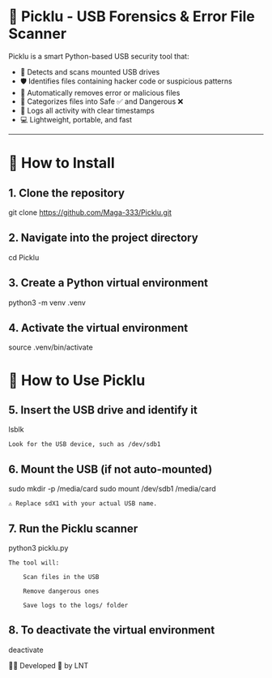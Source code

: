 # 🧠 Picklu - USB Forensics & Error File Scanner

Picklu is a smart Python-based USB security tool that:

- 🔌 Detects and scans mounted USB drives  
- 🛡️ Identifies files containing hacker code or suspicious patterns  
- 🧹 Automatically removes error or malicious files  
- 📁 Categorizes files into Safe ✅ and Dangerous ❌  
- 🧾 Logs all activity with clear timestamps  
- 💻 Lightweight, portable, and fast  

---

# 🔧 How to Install

## 1. Clone the repository

git clone https://github.com/Maga-333/Picklu.git

## 2. Navigate into the project directory

cd Picklu

## 3. Create a Python virtual environment

python3 -m venv .venv

## 4. Activate the virtual environment

source .venv/bin/activate

# 🧪 How to Use Picklu
## 5. Insert the USB drive and identify it

lsblk

    Look for the USB device, such as /dev/sdb1

## 6. Mount the USB (if not auto-mounted)

sudo mkdir -p /media/card
sudo mount /dev/sdb1 /media/card

    ⚠️ Replace sdX1 with your actual USB name.

## 7. Run the Picklu scanner

python3 picklu.py

    The tool will:

        Scan files in the USB

        Remove dangerous ones

        Save logs to the logs/ folder

## 8. To deactivate the virtual environment

deactivate

👨‍💻 Developed 💛 by LNT
